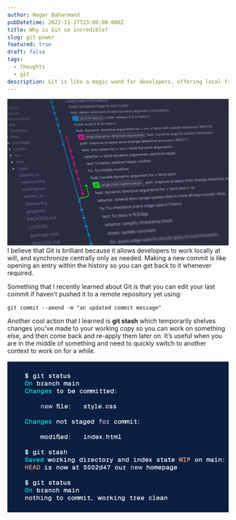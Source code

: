 ```yaml
---
author: Negar Baharmand
pubDatetime: 2022-11-27T23:00:00.000Z
title: Why is Git so incredible?
slug: git-power
featured: true
draft: false
tags:
  - thoughts
  - git
description: Git is like a magic wand for developers, offering local freedom and smart.
---
```


![](/src/assets/images/git-unsplash.jpg)
I believe that Git is brilliant because it allows developers to work locally at will, and synchronize centrally only as needed. Making a new commit is like opening an entry within the history so you can get back to it whenever required.

Something that I recently learned about Git is that you can edit your last commit if haven’t pushed it to a remote repository yet using:

```shell
git commit --amend -m "an updated commit message"
```

Another cool action that I learned is **git stash** which temporarily shelves changes you’ve made to your working copy so you can work on something else, and then come back and re-apply them later on. It’s useful when you are in the middle of something and need to quickly switch to another context to work on for a while.

![](/src/assets/images/git-vscode.png)
